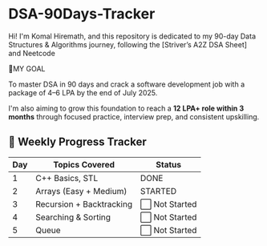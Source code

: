# DSA-90Days-Tracker

Hi! I'm Komal Hiremath, and this repository is dedicated to my 90-day Data Structures & Algorithms journey, following the [Striver’s A2Z DSA Sheet] and Neetcode

🎯MY GOAL

To master DSA in 90 days and crack a software development job with a package of 4–6 LPA by the end of July 2025.

I'm also aiming to grow this foundation to reach a **12 LPA+ role within 3 months** through focused practice, interview prep, and consistent upskilling.


## 📅 Weekly Progress Tracker

| Day  | Topics Covered            | Status           | 
|------|---------------------------|----------------- |
| 1    | C++ Basics, STL           | DONE             | 
| 2    | Arrays (Easy + Medium)    | STARTED          | 
| 3    | Recursion + Backtracking  | ⬜ Not Started  | 
| 4    | Searching & Sorting       | ⬜ Not Started  |                                
| 5    | Queue                     | ⬜ Not Started  |   
                   


